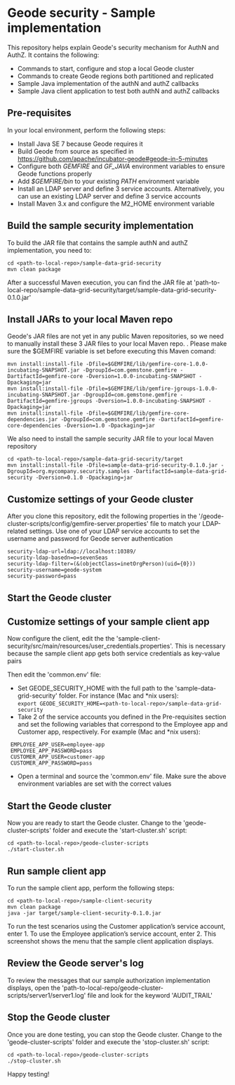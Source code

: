 # Geode security - Sample implementation

This repository helps explain Geode's security mechanism for AuthN and AuthZ. It contains the following:
* Commands to start, configure and stop a local Geode cluster
* Commands to create Geode regions both partitioned and replicated
* Sample Java implementation of the authN and authZ callbacks
* Sample Java client application to test both authN and authZ callbacks

## Pre-requisites
In your local environment, perform the following steps:
* Install Java SE 7 because Geode requires it
* Build Geode from source as specified in https://github.com/apache/incubator-geode#geode-in-5-minutes
* Configure both _GEMFIRE_ and _GF_JAVA_ environment variables to ensure Geode functions properly
* Add _$GEMFIRE/bin_ to your existing _PATH_ environment variable
* Install an LDAP server and define 3 service accounts. Alternatively, you can use an existing LDAP server and define 3 service accounts
* Install Maven 3.x and configure the M2_HOME environment variable

## Build the sample security implementation
To build the JAR file that contains the sample authN and authZ implementation, you need to:    
```
cd <path-to-local-repo>/sample-data-grid-security    
mvn clean package
```    
After a successful Maven execution, you can find the JAR file at 'path-to-local-repo/sample-data-grid-security/target/sample-data-grid-security-0.1.0.jar'

## Install JARs to your local Maven repo
Geode's JAR files are not yet in any public Maven repositories, so we need to manually install these 3 JAR files to your local Maven repo. . Please make sure the $GEMFIRE variable is set before executing this Maven comand:

```
mvn install:install-file -Dfile=$GEMFIRE/lib/gemfire-core-1.0.0-incubating-SNAPSHOT.jar -DgroupId=com.gemstone.gemfire -DartifactId=gemfire-core -Dversion=1.0.0-incubating-SNAPSHOT -Dpackaging=jar
mvn install:install-file -Dfile=$GEMFIRE/lib/gemfire-jgroups-1.0.0-incubating-SNAPSHOT.jar -DgroupId=com.gemstone.gemfire -DartifactId=gemfire-jgroups -Dversion=1.0.0-incubating-SNAPSHOT -Dpackaging=jar
mvn install:install-file -Dfile=$GEMFIRE/lib/gemfire-core-dependencies.jar -DgroupId=com.gemstone.gemfire -DartifactId=gemfire-core-dependencies -Dversion=1.0 -Dpackaging=jar
```

We also need to install the sample security JAR file to your local Maven repository

```
cd <path-to-local-repo>/sample-data-grid-security/target    
mvn install:install-file -Dfile=sample-data-grid-security-0.1.0.jar -DgroupId=org.mycompany.security.samples -DartifactId=sample-data-grid-security -Dversion=0.1.0 -Dpackaging=jar
```

## Customize settings of your Geode cluster
After you clone this repository, edit the following properties in the '<path-to-local-repo>/geode-cluster-scripts/config/gemfire-server.properties' file to match your LDAP-related settings. Use one of your LDAP service accounts to set the username and password for Geode server authentication

```
security-ldap-url=ldap://localhost:10389/
security-ldap-basedn=o=sevenSeas
security-ldap-filter=(&(objectClass=inetOrgPerson)(uid={0}))
security-username=geode-system
security-password=pass
```

## Start the Geode cluster


## Customize settings of your sample client app
Now configure the client, edit the the 'sample-client-security/src/main/resources/user_credentials.properties'. This is necessary because the sample client app gets both service credentials as key-value pairs


Then edit the 'common.env' file:
* Set GEODE_SECURITY_HOME with the full path to the 'sample-data-grid-security' folder. For instance (Mac and *nix users):   
 ```export GEODE_SECURITY_HOME=<path-to-local-repo>/sample-data-grid-security```
* Take 2 of the service accounts you defined in the Pre-requisites section and set the following variables that correspond to the Employee app and Customer app, respectively. For example (Mac and *nix users):      
``` 
 EMPLOYEE_APP_USER=employee-app     
 EMPLOYEE_APP_PASSWORD=pass     
 CUSTOMER_APP_USER=customer-app     
 CUSTOMER_APP_PASSWORD=pass 
```     
* Open a terminal and source the 'common.env' file. Make sure the above environment variables are set with the correct values



## Start the Geode cluster
Now you are ready to start the Geode cluster. Change to the 'geode-cluster-scripts' folder and execute the 'start-cluster.sh' script:

```
cd <path-to-local-repo>/geode-cluster-scripts
./start-cluster.sh
```

## Run sample client app
To run the sample client app, perform the following steps:

```
cd <path-to-local-repo>/sample-client-security
mvn clean package
java -jar target/sample-client-security-0.1.0.jar
```

To run the test scenarios using the Customer application’s service account, enter 1. To use the Employee application’s service account, enter 2. This screenshot shows the menu that the sample client application displays.

## Review the Geode server's log
To review the messages that our sample authorization implementation displays, open the 'path-to-local-repo/geode-cluster-scripts/server1/server1.log' file and look for the keyword 'AUDIT_TRAIL'

## Stop the Geode cluster
Once you are done testing, you can stop the Geode cluster. Change to the 'geode-cluster-scripts' folder and execute the 'stop-cluster.sh' script:

```
cd <path-to-local-repo>/geode-cluster-scripts
./stop-cluster.sh
```
Happy testing!
